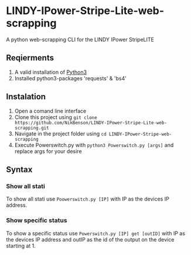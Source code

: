 # LINDY-IPower-Stripe-Lite-web-scrapping
A python web-scrapping CLI for the LINDY IPower StripeLITE

##  Reqierments
1.  A valid installation of [Python3](https://www.python.org/)
2.  Installed python3-packages 'requests' & 'bs4'

##  Instalation
1.  Open a comand line interface
1.  Clone this project using `git clone https://github.com/NikBenson/LINDY-IPower-Stripe-Lite-web-scrapping.git`
2.  Navigate in the project folder using `cd LINDY-IPower-Stripe-web-scrapping`
3.  Execute Powerswitch.py with `python3 Powerswitch.py [args]` and replace args for your desire

##  Syntax
### Show all stati
To show all stati use `Poowerswitch.py [IP]` with IP as the devices IP address.
### Show specific status
To show a specific status use `Powerswitch.py [IP] get [outID]` with IP as the devices IP address and outIP as the id of the output on the device starting at 1.
